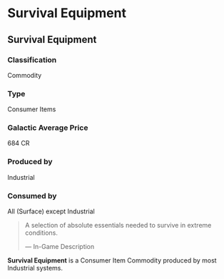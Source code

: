 # Survival Equipment
## Survival Equipment

		

### Classification

Commodity

### Type

Consumer Items

### Galactic Average Price

684 CR

### Produced by

Industrial

### Consumed by

All (Surface) except Industrial

> 
> 
> A selection of absolute essentials needed to survive in extreme conditions.
> 
> 
> — In-Game Description
> 

**Survival Equipment** is a Consumer Item Commodity produced by most Industrial systems.